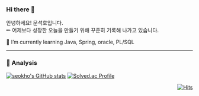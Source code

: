 ### Hi there 👋

안녕하세요! 문석호입니다. <br>
✏ 어제보다 성장한 오늘을 만들기 위해 꾸준히 기록해 나가고 있습니다.

🌱 I’m currently learning Java, Spring, oracle, PL/SQL
<hr>

### 🎢 Analysis

<div>

  [![seokho's GitHub stats](https://github-readme-stats.vercel.app/api?username=msh1273&show_icons=true&theme=synthwave)](https://github.com/msh1273)
  [![Solved.ac Profile](http://mazassumnida.wtf/api/v2/generate_badge?boj=msh1273)](https://solved.ac/msh1273/)
  
</div>
<div align=right>
  
 [![Hits](https://hits.seeyoufarm.com/api/count/incr/badge.svg?url=https%3A%2F%2Fgithub.com%2Fmsh1273%2Fhit-counter&count_bg=%2379C83D&title_bg=%23555555&icon=github.svg&icon_color=%23E7E7E7&title=hits&edge_flat=false)](https://hits.seeyoufarm.com)
</div>
<!--
**msh1273/msh1273** is a ✨ _special_ ✨ repository because its `README.md` (this file) appears on your GitHub profile.

Here are some ideas to get you started:

- 🔭 I’m currently working on ...
- 
- 👯 I’m looking to collaborate on ...
- 🤔 I’m looking for help with ...
- 💬 Ask me about ...
- 📫 How to reach me: ...
- 😄 Pronouns: ...
- ⚡ Fun fact: ...
-->
